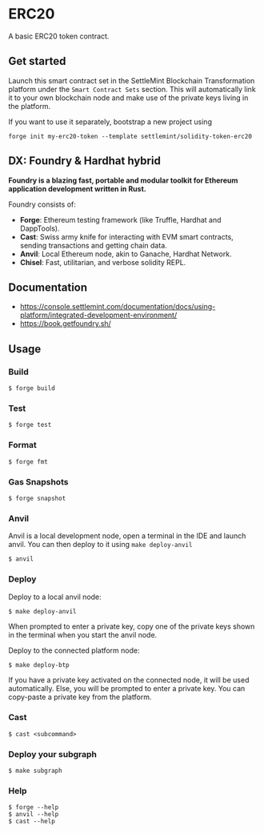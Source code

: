# ERC20

A basic ERC20 token contract.

## Get started

Launch this smart contract set in the SettleMint Blockchain Transformation platform under the `Smart Contract Sets` section. This will automatically link it to your own blockchain node and make use of the private keys living in the platform.

If you want to use it separately, bootstrap a new project using

```shell
forge init my-erc20-token --template settlemint/solidity-token-erc20
```

## DX: Foundry & Hardhat hybrid

**Foundry is a blazing fast, portable and modular toolkit for Ethereum application development written in Rust.**

Foundry consists of:

- **Forge**: Ethereum testing framework (like Truffle, Hardhat and DappTools).
- **Cast**: Swiss army knife for interacting with EVM smart contracts, sending transactions and getting chain data.
- **Anvil**: Local Ethereum node, akin to Ganache, Hardhat Network.
- **Chisel**: Fast, utilitarian, and verbose solidity REPL.

## Documentation

- https://console.settlemint.com/documentation/docs/using-platform/integrated-development-environment/
- https://book.getfoundry.sh/

## Usage

### Build

```shell
$ forge build
```

### Test

```shell
$ forge test
```

### Format

```shell
$ forge fmt
```

### Gas Snapshots

```shell
$ forge snapshot
```

### Anvil

Anvil is a local development node, open a terminal in the IDE and launch anvil. You can then deploy to it using `make deploy-anvil`

```shell
$ anvil
```

### Deploy

Deploy to a local anvil node:

```shell
$ make deploy-anvil
```

When prompted to enter a private key, copy one of the private keys shown in the terminal when you start the anvil node.

Deploy to the connected platform node:

```shell
$ make deploy-btp
```

If you have a private key activated on the connected node, it will be used automatically. Else, you will be prompted to enter a private key. You can copy-paste a private key from the platform.

### Cast

```shell
$ cast <subcommand>
```

### Deploy your subgraph

```shell
$ make subgraph
```

### Help

```shell
$ forge --help
$ anvil --help
$ cast --help
```
